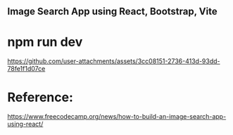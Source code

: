 ## Image Search App using React, Bootstrap, Vite

# npm run dev

https://github.com/user-attachments/assets/3cc08151-2736-413d-93dd-78fe1f1d07ce

# Reference: 
https://www.freecodecamp.org/news/how-to-build-an-image-search-app-using-react/


